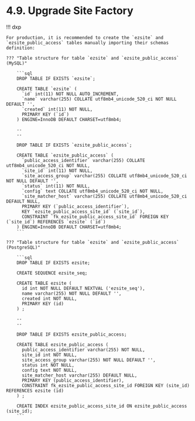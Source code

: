 # 4.9. Upgrade Site Factory

!!! dxp

    For production, it is recommended to create the `ezsite` and `ezsite_public_access` tables manually importing their schemas definition:
    
    ??? "Table structure for table `ezsite` and `ezsite_public_access` (MySQL)"
    
        ```sql
        DROP TABLE IF EXISTS `ezsite`;
        
        CREATE TABLE `ezsite` (
          `id` int(11) NOT NULL AUTO_INCREMENT,
          `name` varchar(255) COLLATE utf8mb4_unicode_520_ci NOT NULL DEFAULT '',
          `created` int(11) NOT NULL,
          PRIMARY KEY (`id`)
        ) ENGINE=InnoDB DEFAULT CHARSET=utf8mb4;
        
        --
        --
        
        DROP TABLE IF EXISTS `ezsite_public_access`;
        
        CREATE TABLE `ezsite_public_access` (
          `public_access_identifier` varchar(255) COLLATE utf8mb4_unicode_520_ci NOT NULL,
          `site_id` int(11) NOT NULL,
          `site_access_group` varchar(255) COLLATE utf8mb4_unicode_520_ci NOT NULL DEFAULT '',
          `status` int(11) NOT NULL,
          `config` text COLLATE utf8mb4_unicode_520_ci NOT NULL,
          `site_matcher_host` varchar(255) COLLATE utf8mb4_unicode_520_ci DEFAULT NULL,
          PRIMARY KEY (`public_access_identifier`),
          KEY `ezsite_public_access_site_id` (`site_id`),
          CONSTRAINT `fk_ezsite_public_access_site_id` FOREIGN KEY (`site_id`) REFERENCES `ezsite` (`id`)
        ) ENGINE=InnoDB DEFAULT CHARSET=utf8mb4;
        ```
    
    ??? "Table structure for table `ezsite` and `ezsite_public_access` (PostgreSQL)"
    
        ```sql
        DROP TABLE IF EXISTS ezsite;
        
        CREATE SEQUENCE ezsite_seq;
        
        CREATE TABLE ezsite (
          id int NOT NULL DEFAULT NEXTVAL ('ezsite_seq'),
          name varchar(255) NOT NULL DEFAULT '',
          created int NOT NULL,
          PRIMARY KEY (id)
        ) ;
        
        --
        --
        
        DROP TABLE IF EXISTS ezsite_public_access;
        
        CREATE TABLE ezsite_public_access (
          public_access_identifier varchar(255) NOT NULL,
          site_id int NOT NULL,
          site_access_group varchar(255) NOT NULL DEFAULT '',
          status int NOT NULL,
          config text NOT NULL,
          site_matcher_host varchar(255) DEFAULT NULL,
          PRIMARY KEY (public_access_identifier),
          CONSTRAINT fk_ezsite_public_access_site_id FOREIGN KEY (site_id) REFERENCES ezsite (id)
        ) ;
        
        CREATE INDEX ezsite_public_access_site_id ON ezsite_public_access (site_id);
        ```
